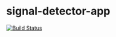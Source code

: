 # signal-detector-app

[![Build Status](https://travis-ci.org/Mohamed-elgarhy/signal-detector-app.svg?branch=master)](https://travis-ci.org/Mohamed-elgarhy/signal-detector-app)
